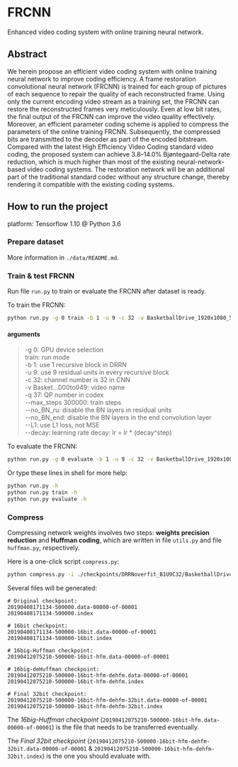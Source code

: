 # FRCNN

Enhanced video coding system with online training neural network.

## Abstract

We herein propose an efficient video coding system with online training neural network to improve coding efficiency. A frame restoration convolutional neural network (FRCNN) is trained for each group of pictures of each sequence to repair the quality of each reconstructed frame. Using only the current encoding video stream as a training set, the FRCNN can restore the reconstructed frames very meticulously. Even at low bit rates, the final output of the FRCNN can improve the video quality effectively. Moreover, an efficient parameter coding scheme is applied to compress the parameters of the online training FRCNN. Subsequently, the compressed bits are transmitted to the decoder as part of the encoded bitstream. Compared with the latest High Efficiency Video Coding standard video coding, the proposed system can achieve 3.8–14.0% Bjøntegaard-Delta rate reduction, which is much higher than most of the existing neural-network-based video coding systems. The restoration network will be an additional part of the traditional standard codec without any structure change, thereby rendering it compatible with the existing coding systems.

## How to run the project

platform: Tensorflow 1.10 @ Python 3.6

### Prepare dataset

More information in `./data/README.md`.

### Train & test FRCNN

Run file `run.py` to train or evaluate the FRCNN after dataset is ready.

To train the FRCNN:

```bash
python run.py -g 0 train -b 1 -u 9 -c 32 -v BasketballDrive_1920x1080_50_000to049 -q 37 --max_steps 500000 --no_BN_ru --no_BN_end --L1 --lr 0.002 --decay 0.999995
```

#### arguments

> -g 0: GPU device selection  
> train: run mode  
> -b 1: use 1 recursive block in DRRN  
> -u 9: use 9 residual units in every recursive block  
> -c 32: channel number is 32 in CNN  
> -v Basket...000to049: video name  
> -q 37: QP number in codex  
> --max_steps 300000: train steps  
> --no_BN_ru: disable the BN layers in residual units  
> --no_BN_end: disable the BN layers in the end convolution layer  
> --L1: use L1 loss, not MSE  
> --decay: learning rate decay: lr = lr * (decay^step)

To evaluate the FRCNN:

```bash
python run.py -g 0 evaluate -b 1 -u 9 -c 32 -v BasketballDrive_1920x1080_50_000to049 -q 37 --height 1080 --width 1920 --no_BN_ru --no_BN_end --ckpt checkpoints/DRRNoverfit_B1U9C32/BasketballDrive_1920x1080_50_000to049_QP37/20190330123736/20190331024130-400000
```

Or type these lines in shell for more help:

```bash
python run.py -h
python run.py train -h
python run.py evaluate -h
```

### Compress

Compressing network weights involves two steps: **weights precision reduction** and **Huffman coding**, which are written in file `utils.py` and file `huffman.py`, respectively.

Here is a one-click script `compress.py`:

```bash
python compress.py -i ./checkpoints/DRRNoverfit_B1U9C32/BasketballDrive_1920x1080_50_000to049_QP32/20190407223926/20190408171134-500000
```

Several files will be generated:

```
# Original checkpoint:
20190408171134-500000.data-00000-of-00001
20190408171134-500000.index
```

```
# 16bit checkpoint:
20190408171134-500000-16bit.data-00000-of-00001
20190408171134-500000-16bit.index
```

```
# 16big-Huffman checkpoint:
20190412075210-500000-16bit-hfm.data-00000-of-00001
```

```
# 16big-deHuffman checkpoint:
20190412075210-500000-16bit-hfm-dehfm.data-00000-of-00001
20190412075210-500000-16bit-hfm-dehfm.index
```

```
# Final 32bit checkpoint:
20190412075210-500000-16bit-hfm-dehfm-32bit.data-00000-of-00001
20190412075210-500000-16bit-hfm-dehfm-32bit.index
```

The *16big-Huffman checkpoint* (`20190412075210-500000-16bit-hfm.data-00000-of-00001`) is the file that needs to be transferred eventually.

The *Final 32bit checkpoint* (`20190412075210-500000-16bit-hfm-dehfm-32bit.data-00000-of-00001` & `20190412075210-500000-16bit-hfm-dehfm-32bit.index`) is the one you should evaluate with.









